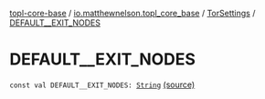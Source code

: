 [topl-core-base](../../index.md) / [io.matthewnelson.topl_core_base](../index.md) / [TorSettings](index.md) / [DEFAULT__EXIT_NODES](./-d-e-f-a-u-l-t__-e-x-i-t_-n-o-d-e-s.md)

# DEFAULT__EXIT_NODES

`const val DEFAULT__EXIT_NODES: `[`String`](https://kotlinlang.org/api/latest/jvm/stdlib/kotlin/-string/index.html) [(source)](https://github.com/05nelsonm/TorOnionProxyLibrary-Android/blob/master/topl-core-base/src/main/java/io/matthewnelson/topl_core_base/TorSettings.kt#L117)